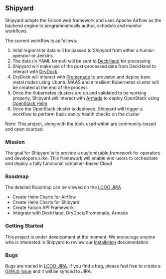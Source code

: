## Shipyard ##

Shipyard adopts the Falcon web framework and uses Apache Airflow as the backend engine to programmatically
author, schedule and monitor workflows. 

The current workflow is as follows:

1. Inital region/site data will be passed to Shipyard from either a human operator or Jenkins
2. The data (in YAML format) will be sent to [DeckHand](https://github.com/att-comdev/deckhand) for processing
3. Shipyard will make use of the post-processed data from DeckHand to interact with [DryDock](https://github.com/att-comdev/drydock)
4. DryDock will interact with [Promenade](https://github.com/att-comdev/promenade) to provision and deploy
   bare metal nodes using Ubuntu MAAS and a resilient Kubernetes cluster will be created at the end of the
   process
5. Once the Kubernetes clusters are up and validated to be working properly, Shipyard will interact with
   [Armada](https://github.com/att-comdev/armada) to deploy OpenStack using [OpenStack Helm](https://github.com/openstack/openstack-helm) 
6. Once the OpenStack cluster is deployed, Shipyard will trigger a workflow to perform basic sanity health
   checks on the cluster


Note: This project, along with the tools used within are community-based and open sourced.


### Mission ###

The goal for Shipyard is to provide a customizable *framework* for operators and developers alike.  This 
framework will enable end-users to orchestrate and deploy a fully functional container-based Cloud


### Roadmap ###

The detailed Roadmap can be viewed on the [LCOO JIRA](https://openstack-lcoo.atlassian.net/projects/SHIPYARD/issues/)

- Create Helm Charts for Airflow
- Create Helm Charts for Shipyard
- Create Falcon API Framework
- Integrate with DeckHand, DryDock/Promenade, Armada


### Getting Started ###

This project is under development at the moment.  We encourage anyone who is interested in Shipyard to review
our [Installation](https://github.com/att-comdev/shipyard/blob/master/docs/deployment_guide.md) documentation


### Bugs ###

Bugs are traced in [LCOO JIRA](https://openstack-lcoo.atlassian.net/projects/SHIPYARD/issues/).  If you find
a bug, please feel free to create a [GitHub issue](https://github.com/att-comdev/shipyard_issues) and it will be synced to JIRA.

